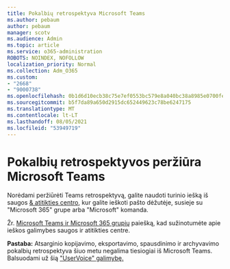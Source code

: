```yaml
---
title: Pokalbių retrospektyva Microsoft Teams
ms.author: pebaum
author: pebaum
manager: scotv
ms.audience: Admin
ms.topic: article
ms.service: o365-administration
ROBOTS: NOINDEX, NOFOLLOW
localization_priority: Normal
ms.collection: Adm_O365
ms.custom:
- "2668"
- "9000738"
ms.openlocfilehash: 0b1d6d10ecb38c75e7ef0553bc579e8a040bc38a8985e0700fe011e72e5f8c8b
ms.sourcegitcommit: b5f7da89a650d2915dc652449623c78be6247175
ms.translationtype: MT
ms.contentlocale: lt-LT
ms.lasthandoff: 08/05/2021
ms.locfileid: "53949719"
---
```

# <a name="viewing-chat-history-in-microsoft-teams"></a>Pokalbių retrospektyvos peržiūra Microsoft Teams

Norėdami peržiūrėti Teams retrospektyvą, galite [](https://sip.protection.office.com/contentsearchbeta?ContentOnly=1) naudoti turinio iešką iš saugos [& atitikties centro](https://sip.protection.office.com/insightdashboard), kur galite ieškoti pašto dėžutėje, susieje su "Microsoft 365" grupe arba "Microsoft" komanda. 

Žr. [Microsoft Teams ir Microsoft 365 grupių](https://docs.microsoft.com/microsoft-365/compliance/content-search) paiešką, kad sužinotumėte apie ieškos galimybes saugos ir atitikties centre. 

**Pastaba:** Atsarginio kopijavimo, eksportavimo, spausdinimo ir archyvavimo pokalbių retrospektyva šiuo metu negalima tiesiogiai iš Microsoft Teams. Balsuodami už šią ["UserVoice" galimybę.](https://microsoftteams.uservoice.com/forums/555103-public/suggestions/16982542-backup-export-printing-archive-options?page=2&per_page=20) 